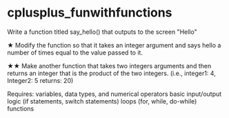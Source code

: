 # cplusplus_funwithfunctions
Write a function titled say_hello() that outputs to the screen "Hello"

★ Modify the function so that it takes an integer argument and says hello a number of times equal to the value passed to it.

★★ Make another function that takes two integers arguments and then returns an integer that is the product of the two integers.
(i.e., integer1: 4, Integer2: 5 returns: 20)

Requires:
variables, data types, and numerical operators
basic input/output
logic (if statements, switch statements)
loops (for, while, do-while)
functions
